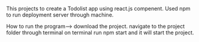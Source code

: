 This projects to create a Todolist app using react.js compenent. 
Used npm to run deployment server through machine. 

How to run the program-->
download the project.
navigate to the project folder through terminal
on terminal run npm start and it will start the project. 
